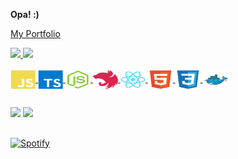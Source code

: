 **Opa! :)**

<a href="https://antromowda.github.io/" target="_blank" rel="noopener noreferrer"> My Portfolio </a>
<div>
  <a href="https://github.com/antromowda">
  <img height="160em" src="https://github-readme-stats.vercel.app/api?username=antromowda&show_icons=true&theme=dark&include_all_commits=true&count_private=true"/>
  <img height="160em" src="https://github-readme-stats.vercel.app/api/top-langs/?username=antromowda&layout=compact&langs_count=7&theme=dark"/>
</div>
<div style="display: inline_block"><br>
  <img align="center" alt="Ant-Js" height="30" width="40" src="https://raw.githubusercontent.com/devicons/devicon/master/icons/javascript/javascript-plain.svg">
  <img align="center" alt="Ant-Ts" height="30" width="40" src="https://raw.githubusercontent.com/devicons/devicon/master/icons/typescript/typescript-plain.svg">
  <img align="center" alt="Ant-Node" height="30" width="40" src="https://raw.githubusercontent.com/devicons/devicon/master/icons/nodejs/nodejs-plain.svg">
  <img align="center" alt="Ant-Nest" height="30" width="40" src="https://raw.githubusercontent.com/devicons/devicon/2ae2a900d2f041da66e950e4d48052658d850630/icons/nestjs/nestjs-plain.svg">
  <img align="center" alt="Ant-React" height="30" width="40" src="https://raw.githubusercontent.com/devicons/devicon/master/icons/react/react-original.svg">
  <img align="center" alt="Ant-HTML" height="30" width="40" src="https://raw.githubusercontent.com/devicons/devicon/master/icons/html5/html5-original.svg">
  <img align="center" alt="Ant-CSS" height="30" width="40" src="https://raw.githubusercontent.com/devicons/devicon/master/icons/css3/css3-original.svg">
  <img align="center" alt="Ant-Docker" height="30" width="40" src="https://raw.githubusercontent.com/devicons/devicon/2ae2a900d2f041da66e950e4d48052658d850630/icons/docker/docker-original.svg">
  
</div>
  
  ##
  
<a href="https://www.linkedin.com/in/enrico-brosque-palma" target="_blank"><img src="https://img.shields.io/badge/-LinkedIn-%230077B5?style=for-the-badge&logo=linkedin&logoColor=white" target="_blank"></a> 
<a href="https://discordapp.com/users/844617220830527548" target="_blank"><img src="https://img.shields.io/badge/Discord-7289DA?style=for-the-badge&logo=discord&logoColor=white" target="_blank"></a> 
  
  ##
  
 [![Spotify](https://novatorem-antromowda.vercel.app/api/spotify/?background_color=00000000&border_color=00000000)](https://open.spotify.com/user/grougaloragran)
